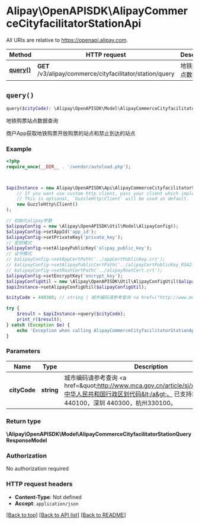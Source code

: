 # Alipay\OpenAPISDK\AlipayCommerceCityfacilitatorStationApi

All URIs are relative to https://openapi.alipay.com.

Method | HTTP request | Description
------------- | ------------- | -------------
[**query()**](AlipayCommerceCityfacilitatorStationApi.md#query) | **GET** /v3/alipay/commerce/cityfacilitator/station/query | 地铁购票站点数据查询


## `query()`

```php
query($cityCode): \Alipay\OpenAPISDK\Model\AlipayCommerceCityfacilitatorStationQueryResponseModel
```

地铁购票站点数据查询

商户App获取地铁购票开放购票的站点和禁止到达的站点

### Example

```php
<?php
require_once(__DIR__ . '/vendor/autoload.php');



$apiInstance = new Alipay\OpenAPISDK\Api\AlipayCommerceCityfacilitatorStationApi(
    // If you want use custom http client, pass your client which implements `GuzzleHttp\ClientInterface`.
    // This is optional, `GuzzleHttp\Client` will be used as default.
    new GuzzleHttp\Client()
);

// 初始化alipay参数
$alipayConfig = new \Alipay\OpenAPISDK\Util\Model\AlipayConfig();
$alipayConfig->setAppId('app_id');
$alipayConfig->setPrivateKey('private_key');
// 密钥模式
$alipayConfig->setAlipayPublicKey('alipay_public_key');
// 证书模式
// $alipayConfig->setAppCertPath('../appCertPublicKey.crt');
// $alipayConfig->setAlipayPublicCertPath('../alipayCertPublicKey_RSA2.crt');
// $alipayConfig->setRootCertPath('../alipayRootCert.crt');
$alipayConfig->setEncryptKey('encrypt_key');
$alipayConfigUtil = new \Alipay\OpenAPISDK\Util\AlipayConfigUtil($alipayConfig);
$apiInstance->setAlipayConfigUtil($alipayConfigUtil);

$cityCode = 440300; // string | 城市编码请参考查询 <a href=\"http://www.mca.gov.cn/article/sj/xzqh/\">中华人民共和国行政区划代码</a>。 已支持城市：广州 440100，深圳 440300，杭州330100。

try {
    $result = $apiInstance->query($cityCode);
    print_r($result);
} catch (Exception $e) {
    echo 'Exception when calling AlipayCommerceCityfacilitatorStationApi->query: ', $e->getMessage(), PHP_EOL;
}
```

### Parameters

Name | Type | Description  | Notes
------------- | ------------- | ------------- | -------------
 **cityCode** | **string**| 城市编码请参考查询 &lt;a href&#x3D;\&quot;http://www.mca.gov.cn/article/sj/xzqh/\&quot;&gt;中华人民共和国行政区划代码&lt;/a&gt;。 已支持城市：广州 440100，深圳 440300，杭州330100。 | [optional]

### Return type

**\Alipay\OpenAPISDK\Model\AlipayCommerceCityfacilitatorStationQueryResponseModel**

### Authorization

No authorization required

### HTTP request headers

- **Content-Type**: Not defined
- **Accept**: `application/json`

[[Back to top]](#) [[Back to API list]](../../README.md#api-endpoints)
[[Back to README]](../../README.md)
